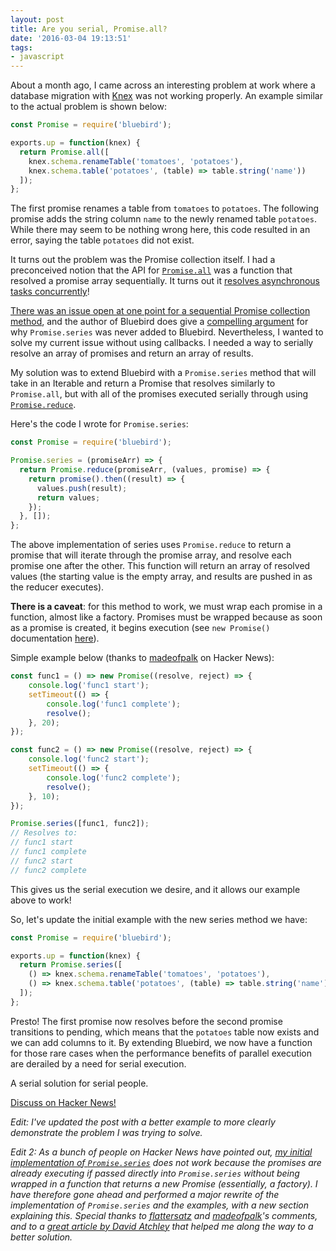 ```yaml
---
layout: post
title: Are you serial, Promise.all?
date: '2016-03-04 19:13:51'
tags:
- javascript
---
```


About a month ago, I came across an interesting problem at work where a database migration with [Knex](knexjs.org) was not working properly. An example similar to the actual problem is shown below:

```javascript
const Promise = require('bluebird');

exports.up = function(knex) {
  return Promise.all([
    knex.schema.renameTable('tomatoes', 'potatoes'),
    knex.schema.table('potatoes', (table) => table.string('name'))
  ]);
};
```
The first promise renames a table from `tomatoes` to `potatoes`. The following promise adds the string column `name` to the newly renamed table `potatoes`. While there may seem to be nothing wrong here, this code resulted in an error, saying the table `potatoes` did not exist.

It turns out the problem was the Promise collection itself. I had a preconceived notion that the API for [`Promise.all`](http://bluebirdjs.com/docs/api/promise.all.html) was a function that resolved a promise array sequentially. It turns out it [resolves asynchronous tasks concurrently](https://github.com/petkaantonov/bluebird/issues/134#issuecomment-37192469)!

[There was an issue open at one point for a sequential Promise collection method](https://github.com/petkaantonov/bluebird/issues/134), and the author of Bluebird does give a [compelling argument](https://github.com/petkaantonov/bluebird/issues/134#issuecomment-36976462) for why `Promise.series` was never added to Bluebird. Nevertheless, I wanted to solve my current issue without using callbacks. I needed a way to serially resolve an array of promises and return an array of results.

My solution was to extend Bluebird with a `Promise.series` method that will take in an Iterable and return a Promise that resolves similarly to `Promise.all`, but with all of the promises executed serially through using [`Promise.reduce`](http://bluebirdjs.com/docs/api/promise.reduce.html).

Here's the code I wrote for `Promise.series`:

```javascript
const Promise = require('bluebird');

Promise.series = (promiseArr) => {
  return Promise.reduce(promiseArr, (values, promise) => {
    return promise().then((result) => {
      values.push(result);
      return values;
    });
  }, []);
};
```

The above implementation of series uses `Promise.reduce` to return a promise that will iterate through the promise array, and resolve each promise one after the other. This function will return an array of resolved values (the starting value is the empty array, and results are pushed in as the reducer executes). 

**There is a caveat**: for this method to work, we must wrap each promise in a function, almost like a factory. Promises must be wrapped because as soon as a promise is created, it begins execution (see `new Promise()` documentation [here](http://bluebirdjs.com/docs/api/new-promise.html)).

Simple example below (thanks to [madeofpalk](https://news.ycombinator.com/user?id=madeofpalk) on Hacker News):

```javascript
const func1 = () => new Promise((resolve, reject) => {
    console.log('func1 start');
    setTimeout(() => {
        console.log('func1 complete');
        resolve();
    }, 20);
});

const func2 = () => new Promise((resolve, reject) => {
    console.log('func2 start');
    setTimeout(() => {
        console.log('func2 complete');
        resolve();
    }, 10);
});

Promise.series([func1, func2]);
// Resolves to:
// func1 start
// func1 complete
// func2 start
// func2 complete
```

This gives us the serial execution we desire, and it allows our example above to work!

So, let's update the initial example with the new series method we have:

```javascript
const Promise = require('bluebird');

exports.up = function(knex) {
  return Promise.series([
    () => knex.schema.renameTable('tomatoes', 'potatoes'),
    () => knex.schema.table('potatoes', (table) => table.string('name'))
  ]);
};
```

Presto! The first promise now resolves before the second promise transitions to pending, which means that the `potatoes` table now exists and we can add columns to it. By extending Bluebird, we now have a function for those rare cases when the performance benefits of parallel execution are derailed by a need for serial execution.

A serial solution for serial people.

[Discuss on Hacker News!](https://news.ycombinator.com/item?id=11227069)

_Edit: I've updated the post with a better example to more clearly demonstrate the problem I was trying to solve._

_Edit 2: As a bunch of people on Hacker News have pointed out, [my initial implementation of `Promise.series`](https://gist.github.com/jadengore/daa0fcf243325ab458a7) does not work because the promises are already executing if passed directly into `Promise.series` without being wrapped in a function that returns a new Promise (essentially, a factory). I have therefore gone ahead and performed a major rewrite of the implementation of `Promise.series` and the examples, with a new section explaining this. Special thanks to [flattersatz](https://news.ycombinator.com/user?id=flattersatz) and [madeofpalk](https://news.ycombinator.com/user?id=madeofpalk)'s comments, and to a [great article by David Atchley](http://www.datchley.name/promise-patterns-anti-patterns/) that helped me along the way to a better solution._